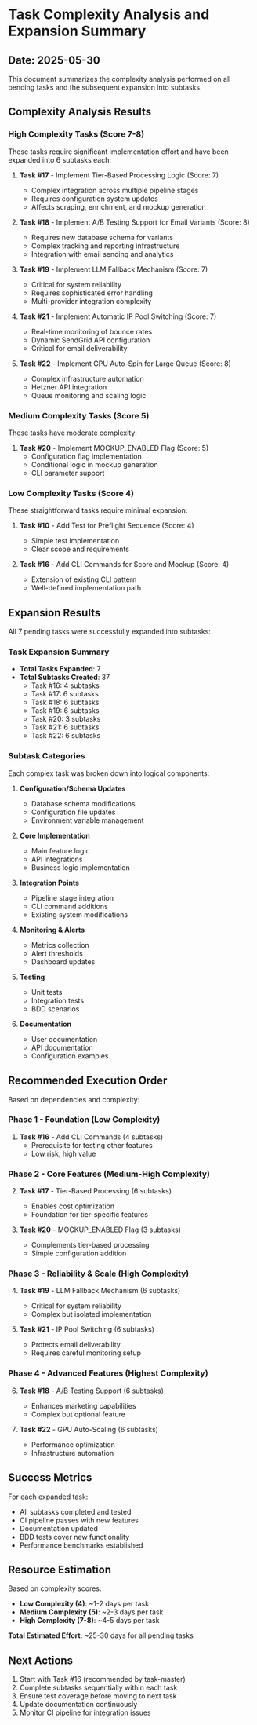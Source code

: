 # Task Complexity Analysis and Expansion Summary

## Date: 2025-05-30

This document summarizes the complexity analysis performed on all pending tasks and the subsequent expansion into subtasks.

## Complexity Analysis Results

### High Complexity Tasks (Score 7-8)
These tasks require significant implementation effort and have been expanded into 6 subtasks each:

1. **Task #17** - Implement Tier-Based Processing Logic (Score: 7)
   - Complex integration across multiple pipeline stages
   - Requires configuration system updates
   - Affects scraping, enrichment, and mockup generation

2. **Task #18** - Implement A/B Testing Support for Email Variants (Score: 8)
   - Requires new database schema for variants
   - Complex tracking and reporting infrastructure
   - Integration with email sending and analytics

3. **Task #19** - Implement LLM Fallback Mechanism (Score: 7)
   - Critical for system reliability
   - Requires sophisticated error handling
   - Multi-provider integration complexity

4. **Task #21** - Implement Automatic IP Pool Switching (Score: 7)
   - Real-time monitoring of bounce rates
   - Dynamic SendGrid API configuration
   - Critical for email deliverability

5. **Task #22** - Implement GPU Auto-Spin for Large Queue (Score: 8)
   - Complex infrastructure automation
   - Hetzner API integration
   - Queue monitoring and scaling logic

### Medium Complexity Tasks (Score 5)
These tasks have moderate complexity:

1. **Task #20** - Implement MOCKUP_ENABLED Flag (Score: 5)
   - Configuration flag implementation
   - Conditional logic in mockup generation
   - CLI parameter support

### Low Complexity Tasks (Score 4)
These straightforward tasks require minimal expansion:

1. **Task #10** - Add Test for Preflight Sequence (Score: 4)
   - Simple test implementation
   - Clear scope and requirements

2. **Task #16** - Add CLI Commands for Score and Mockup (Score: 4)
   - Extension of existing CLI pattern
   - Well-defined implementation path

## Expansion Results

All 7 pending tasks were successfully expanded into subtasks:

### Task Expansion Summary
- **Total Tasks Expanded**: 7
- **Total Subtasks Created**: 37
  - Task #16: 4 subtasks
  - Task #17: 6 subtasks
  - Task #18: 6 subtasks
  - Task #19: 6 subtasks
  - Task #20: 3 subtasks
  - Task #21: 6 subtasks
  - Task #22: 6 subtasks

### Subtask Categories
Each complex task was broken down into logical components:

1. **Configuration/Schema Updates**
   - Database schema modifications
   - Configuration file updates
   - Environment variable management

2. **Core Implementation**
   - Main feature logic
   - API integrations
   - Business logic implementation

3. **Integration Points**
   - Pipeline stage integration
   - CLI command additions
   - Existing system modifications

4. **Monitoring & Alerts**
   - Metrics collection
   - Alert thresholds
   - Dashboard updates

5. **Testing**
   - Unit tests
   - Integration tests
   - BDD scenarios

6. **Documentation**
   - User documentation
   - API documentation
   - Configuration examples

## Recommended Execution Order

Based on dependencies and complexity:

### Phase 1 - Foundation (Low Complexity)
1. **Task #16** - Add CLI Commands (4 subtasks)
   - Prerequisite for testing other features
   - Low risk, high value

### Phase 2 - Core Features (Medium-High Complexity)
2. **Task #17** - Tier-Based Processing (6 subtasks)
   - Enables cost optimization
   - Foundation for tier-specific features

3. **Task #20** - MOCKUP_ENABLED Flag (3 subtasks)
   - Complements tier-based processing
   - Simple configuration addition

### Phase 3 - Reliability & Scale (High Complexity)
4. **Task #19** - LLM Fallback Mechanism (6 subtasks)
   - Critical for system reliability
   - Complex but isolated implementation

5. **Task #21** - IP Pool Switching (6 subtasks)
   - Protects email deliverability
   - Requires careful monitoring setup

### Phase 4 - Advanced Features (Highest Complexity)
6. **Task #18** - A/B Testing Support (6 subtasks)
   - Enhances marketing capabilities
   - Complex but optional feature

7. **Task #22** - GPU Auto-Scaling (6 subtasks)
   - Performance optimization
   - Infrastructure automation

## Success Metrics

For each expanded task:
- All subtasks completed and tested
- CI pipeline passes with new features
- Documentation updated
- BDD tests cover new functionality
- Performance benchmarks established

## Resource Estimation

Based on complexity scores:
- **Low Complexity (4)**: ~1-2 days per task
- **Medium Complexity (5)**: ~2-3 days per task
- **High Complexity (7-8)**: ~4-5 days per task

**Total Estimated Effort**: ~25-30 days for all pending tasks

## Next Actions

1. Start with Task #16 (recommended by task-master)
2. Complete subtasks sequentially within each task
3. Ensure test coverage before moving to next task
4. Update documentation continuously
5. Monitor CI pipeline for integration issues
